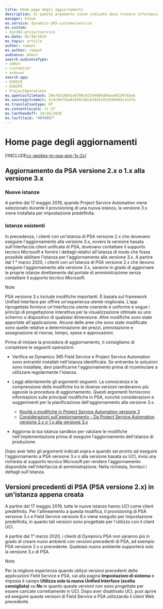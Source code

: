 ```yaml
---
title: Home page degli aggiornamenti
description: In questo argomento viene indicato dove trovare informazioni importanti sulle funzionalità nuove e modificate di Dynamics 365 Project Service Automation nonché la procedura per eseguire l'aggiornamento alla versione più recente.
manager: kfend
ms.service: dynamics-365-customerservice
ms.custom:
- dyn365-projectservice
ms.date: 05/30/2019
ms.topic: article
author: rumant
ms.author: rumant
audience: Admin
search.audienceType:
- admin
- customizer
- enduser
search.app:
- D365CE
- D365PS
- ProjectOperations
ms.openlocfilehash: 29e7b519b61e8709c025e9906d04aed0156f65eb
ms.sourcegitcommit: 5c4c9bf3ba018562d6cb3443c01d550489c415fa
ms.translationtype: HT
ms.contentlocale: it-IT
ms.lasthandoff: 10/16/2020
ms.locfileid: "4078957"
---
```

# <a name="upgrade-home-page"></a>Home page degli aggiornamenti

[!INCLUDE[cc-applies-to-psa-app-1x-2x](../includes/cc-applies-to-psa-app-1x-2x.md)]

## <a name="upgrade-from-psa-version-2x-or-1x-to-version-3x"></a>Aggiornamento da PSA versione 2.x o 1.x alla versione 3.x

### <a name="new-instances"></a>Nuove istanze

A partire dal 17 maggio 2019, quando Project Service Automation viene selezionato durante il provisioning di una nuova istanza, la versione 3.x viene installata per impostazione predefinita.

### <a name="existing-instances"></a>Istanze esistenti

In precedenza, i clienti con un'istanza di PSA versione 2.x che dovevano eseguire l'aggiornamento alla versione 3.x, ovvero la versione basata sull'interfaccia client unificata di PSA, dovevano contattare il supporto tecnico Microsoft e fornire i dettagli relativi all'istanza di modo che fosse possibile abilitare l'istanza per l'aggiornamento alla versione 3.x. A partire dal 1 ° marzo 2020, i clienti con un'istanza di PSA versione 2.x che devono eseguire l'aggiornamento alla versione 3.x, saranno in grado di aggiornare le proprie istanze direttamente dal portale di amministrazione senza contattare il supporto tecnico Microsoft.  

> [!NOTE]
> PSA versione 3.x include modifiche importanti. È basata sul framework Unified Interface per offrire un'esperienza utente migliorata. L'app riprogettata fornisce un'interfaccia utente coerente e uniforme e segue i principi di progettazione interattiva per la visualizzazione ottimale su uno schermo o dispositivo di qualsiasi dimensione. Altre modifiche sono state apportate all'applicazione. Alcune delle aree che sono state modificate sono quelle relative a determinazione dei prezzi, prenotazione e assegnazione di risorse, tempo, spese e approvazioni.

Prima di iniziare la procedura di aggiornamento, ti consigliamo di completare le seguenti operazioni:

- Verifica se Dynamics 365 Field Service e Project Service Automation sono entrambi installati nell'istanza identificata. Se entrambe le soluzioni sono installate, devi pianificarne l'aggiornamento prima di ricominciare a utilizzare regolarmente l'istanza.
- Leggi attentamente gli argomenti seguenti. La conoscenza e la comprensione delle modifiche tra le diverse versioni renderanno più agevole la procedura di aggiornamento. Questi argomenti forniscono informazioni sulle principali modifiche in PSA, nonché considerazioni e suggerimenti per la pianificazione dell'aggiornamento alla versione 3.x.

    - [Novità o modifiche in Project Service Automation versione 3](whats-new-changed-v3.md)
    - [Considerazioni sull'aggiornamento - Da Project Service Automation versione 2.x o 1.x alla versione 3.x](upgrade-v3.md)

- Aggiorna la tua istanza sandbox per valutare le modifiche nell'implementazione prima di eseguire l'aggiornamento dell'istanza di produzione.

Dopo aver letto gli argomenti indicati sopra e quando sei pronto ad eseguire l'aggiornamento a PSA versione 3.x o alla versione basata su UCI, invia una richiesta al supporto tecnico Microsoft per rendere l'aggiornamento disponibile nell'interfaccia di amministrazione. Nella richiesta, fornisci i dettagli sull'istanza.

## <a name="older-versions-of-psa-psa-version-2x-in-a-newly-created-instance"></a>Versioni precedenti di PSA (PSA versione 2.x) in un'istanza appena creata

A partire dal 17 maggio 2019, tutte le nuove istanze hanno UCI come client predefinito. Per l'allineamento a questa modifica, il provisioning di PSA versione 3.x e Field Service versione 8.x viene eseguito per impostazione predefinita, in quanto tali versioni sono progettate per l'utilizzo con il client UCI.

A partire dal 1° marzo 2020, i clienti di Dynamics PSA non saranno più in grado di creare nuovi ambienti con versioni precedenti di PSA, ad esempio PSA versione 2.x o precedente. Qualsiasi nuovo ambiente supporterà solo la versione 3.x di PSA.

> [!NOTE]
> Per la migliore esperienza quando utilizzi versioni precedenti delle applicazioni Field Service e PSA, vai alla pagina **Impostazioni di sistema** e imposta il campo **Utilizza solo la nuova Unified Interface (scelta consigliata)** su **No** in quanto queste versioni non sono progettate per essere caricate correttamente in UCI. Dopo aver disattivato UCI, puoi aprire ed eseguire queste versioni di Field Service e PSA utilizzando il client Web precedente. 
